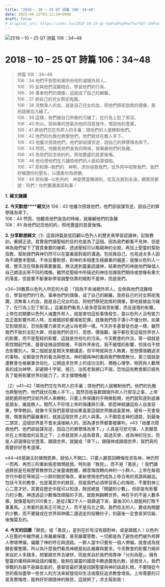 ```yaml
---
title: "2018 – 10 – 25 QT 詩篇 106：34~48"
date: 2025-04-12T03:12:39+0800
draft: false
# original_url: https://cmtc.tw/2018-10-25-qt-%e8%a9%a9%e7%af%87-106%ef%bc%9a3448
---
```


![2018 – 10 – 25 QT 詩篇 106：34\~48](/images/qt.jpg   "2018 – 10 – 25 QT 詩篇 106：34\~48")

# 2018 – 10 – 25 QT 詩篇 106：34\~48

> 詩篇 106：34\~48  
> 106：34 他們不照耶和華所吩咐的滅絕外邦人，  
> 106：35 反與他們混雜相合，學習他們的行為，  
> 106：36 事奉他們的偶像，這就成了自己的網羅，  
> 106：37 把自己的兒女祭祀鬼魔，  
> 106：38 流無辜人的血，就是自己兒女的血，把他們祭祀迦南的偶像，那地就被血污穢了。  
> 106：39 這樣，他們被自己所做的污穢了，在行為上犯了邪淫。  
> 106：40 所以，耶和華的怒氣向他的百姓發作，憎惡他的產業，  
> 106：41 將他們交在外邦人的手裏；恨他們的人就轄制他們。  
> 106：42 他們的仇敵也欺壓他們，他們就伏在敵人手下。  
> 106：43 他屢次搭救他們，他們卻設謀背逆，因自己的罪孽降為卑下。  
> 106：44 然而，他聽見他們哀告的時候，就眷顧他們的急難，  
> 106：45 為他們記念他的約，照他豐盛的慈愛後悔。  
> 106：46 他也使他們在凡擄掠他們的人面前蒙憐恤。  
> 106：47 耶和華─我們的　神啊，求你拯救我們，從外邦中招聚我們，我們好稱讚你的聖名，以讚美你為誇勝。  
> 106：48 耶和華─以色列的　神是應當稱頌的，從亙古直到永遠。願眾民都說：阿們！你們要讚美耶和華！

**1.** **經文誦讀**

**2. 今天默想****經文**詩 106：43 他屢次搭救他們，他們卻設謀背逆，因自己的罪孽降為卑下。  
106：44 然而，他聽見他們哀告的時候，就眷顧他們的急難  
106：45 為他們記念他的約，照他豐盛的慈愛後悔。

**3. 分享默想經文**（1）這首詩篇是從回顧以色列人的歷史來學習認識神，記取教訓，重歸正途。其實我們讀聖經的目的也是為了這個，因為我們都看不見神，但是神為我們留下了寶貴重要的線索，透過聖經可以略窺神的全貌，再加上聖靈的幫助指教，幫助我們與神仍然可以在靈裏面對面的溝通。包括我自己，也見過太多人因為不讀整本聖經，不肯反覆默想，對神的本相產生極嚴重的偏差，就像以色列人一樣，整天活在現象與需要裏面，無法進到靈裏認識神，結果他們的神是他們每個人自己塑造出來不同的偶像。雖然從聖經中所描述的神往往跟我們期待或想像有重大的落差，但是要不斷重新學習調整信靠的絕對不是神，而是我們。

v34\~39數算以色列人所犯的大惡：「因為不肯滅絕外邦人，反倒與他們混雜相合，學習他們的行為，事奉他們的偶像，成了自己的網羅。竟把自己的兒女祭祀鬼魔，流無辜人的血，就是自己兒女的血，把他們祭祀迦南的偶像，那地就被血污穢了，在行為上犯了邪淫。」這裏我們看見人是多麼容易受影響，而且是壞的影響。上帝在初期要以色列人滅盡外邦人，就是害怕這些事情發生，當以色列人沒有能力去正面影響外邦人時，反被錯誤影響導致犯罪。就像我們孩子還小不懂分辨，如果交到壞朋友，恐怕影響力甚至大過父母老師一樣。今天許多基督徒也是一樣，雖然我們不致於去犯大罪，但是我們的言行、思想、價值觀，幾乎都在受這個世界世人的影響，而不是聖經的影響，這就是世俗化的污染。今天教會的作法，第一個就是索性關起門來，基督徒搞自閉取暖，不與外界來往，我不被壞的影響，但我也不想去影響別人。第二個就是星期天來聽講道，但平時就與世人無異，思想價值觀追求的事物，全都是世界的看法與想法，神的國與神的義與我們無關無分。第三個就是連教會也被嚴重世俗化，公開追求世界上的成功法則、積極心理學、物質與人數增長的成功神學，卻避開十字架、捨己、治死老我絕口不提。恐怕這些教會都已經失去了能夠影響世界的能力了。求主憐憫喚醒！

（2）v41\~42「將他們交在外邦人的手裏；恨他們的人就轄制他們。他們的仇敵也欺壓他們，他們就伏在敵人手下。」既然百姓喜歡跟隨外邦人行邪淫之事，上帝就乾脆把他們交給外邦人來轄制，只要上帝保護的手稍微鬆開，他們就知道到底誰是朋友，誰是敵人。既然人不珍惜上帝的保護與引導，那麼神就讓這些人自食惡果，學學教訓。就像今天我們基督徒如果喜愛這個世界勝過喜愛神，總有一天會發現，傷害我們最嚴重的，就是這個世界上的人與事。人不願意走神的道路，到最後二頭空，這個世界是不會永遠接納人的，因為連世界都要被審判。v43「祂屢次搭救他們，他們卻設謀背逆，因自己的罪孽降為卑下。」人真是可悲可憐，人若願意伏在上帝國度的旨意之下，上帝就提昇人成為尊貴，超過天使，成為神的兒女。但是人卻選擇自甘墮落，跟隨世界，就變成「卑下」，跟隨神或跟隨世界，我們真的需要好好思考選擇。

v44\~48感謝主的憐憫恩典，就怕人不開口，只要人願意回轉悔改求告神，神仍然一而再、再而三的重新施恩憐憫拯救。特別是「餘民」，而不是「愚民」！我們講過餘民是在經歷管教修剪之後靈魂甦醒，願意悔改轉向神的一小群人，上帝在每個世代中都在等候這一小群的餘民悔改，重新使用他們成為上帝合用的見證與器皿。包括今天的教會，也是萬民中的餘民，但是我們必須學習真心的悔改，不要對神三心二意才好。其實從歷史中就可以知道，餘民總是「關鍵的少數」，但卻是有影響力的少數。神透過這少數悔改順服的子民，就能夠翻轉世界。神在乎的不是人數多寡，就像基甸的300勇士，是從2萬2千人一路篩選下來，最後300人就能夠打敗千軍萬馬。上帝要的是真正可用之人，而不是烏合之眾。我們信主的人，要成為關鍵的少數，而不要變成在世界與神國二邊遊走的投機份子，到最後一定會哀哭切齒、後悔莫及的。

**4. 今天的回應**「餘民」或「愚民」，差別在於有沒有跟對神，或是跟錯人！以色列人在舊約中雖然被上帝嚴嚴保護，甚至嚴厲管教，一切都是為了避免他們被外邦罪人帶壞帶偏，偏離了神的呼召與道路。一群人當中只要有一個人帶偏，就會成為發酵影響整團，所以為什麼我們看見神總是如此嚴厲與要求。今天教會的影響力絕非來自於人多錢多，想要跟世界去硬拼，而是來自於我們倚靠神「分別為聖」，擁有聖靈的權柄與神話語的權能，能夠在屬靈的國度中勝過魔鬼仇敵，拯救世人。我們爭戰的兵器不是屬血氣的，基督徒最好還是回歸聖靈與神的話語扎根，不要隨從今世的風俗盡學一些世人的方法來經營信仰生活或瘋狂追求教會增長。上帝需要的只是真實悔改，能夠好好跟隨神的餘民，這就夠了，求主幫助我！